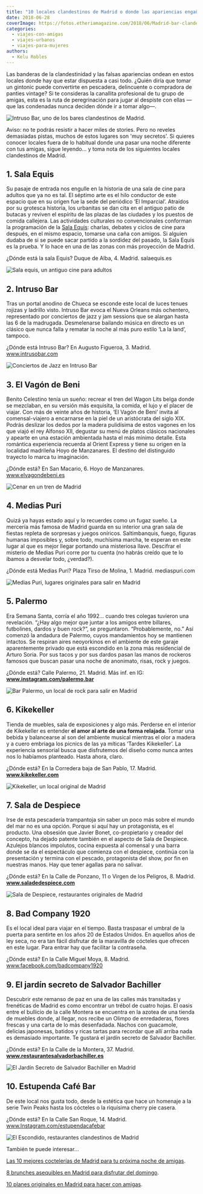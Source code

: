 ```yaml
---
title: "10 locales clandestinos de Madrid o donde las apariencias engañan"
date: 2018-06-28
coverImage: https://fotos.etheriamagazine.com/2018/06/Madrid-bar-clandestino.jpg
categories: 
  - viajes-con-amigas
  - viajes-urbanos
  - viajes-para-mujeres
authors: 
  - Kelu Robles
---
```


Las banderas de la clandestinidad y las falsas apariencias ondean en estos locales donde 
hay que estar dispuesta a casi todo. ¿Quién diría que tomar un gintonic puede 
convertirte en pescadera, delincuente o compradora de panties vintage? Si te consideras 
la canallita profesional de tu grupo de amigas, esta es la ruta de peregrinación para 
jugar al despiste con ellas —que las condenadas nunca deciden dónde ir a tomar algo—. 

![Intruso Bar, uno de los bares clandestinos de Madrid.](https://fotos.etheriamagazine.com/2018/06/INTRUSO-bar-clandestino-Madrid.jpg "Intruso Bar, uno de los bares clandestinos de Madrid.")

Aviso: no te podrás resistir a hacer miles de stories. Pero no reveles demasiadas 
pistas, muchos de estos lugares son 'muy secretos'. Si quieres conocer locales fuera de 
lo habitual donde una pasar una noche diferente con tus amigas, sigue leyendo... y toma 
nota de los siguientes locales clandestinos de Madrid. 

## 1\. Sala Equis

Su pasaje de entrada nos engulle en la historia de una sala de cine para adultos que ya 
no es tal. El séptimo arte es el hilo conductor de este espacio que en su origen fue la 
sede del periódico ‘El Imparcial’. Atraídos por su grotesca historia, los urbanitas se 
dan cita en el antiguo patio de butacas y reviven el espíritu de las plazas de las 
ciudades y los puestos de comida callejera. Las actividades culturales no convencionales 
conforman la programación de la [Sala Equis](https://salaequis.es/): charlas, debates y 
ciclos de cine para después, en el mismo espacio, tomarse una caña con amigos. Si 
alguien dudaba de si se puede sacar partido a la sordidez del pasado, la Sala Equis es 
la prueba. Y lo hace en una de las zonas con más proyección de Madrid. 

¿Dónde está la sala Equis? Duque de Alba, 4. Madrid. salaequis.es 

![Sala equis, un antiguo cine para adultos](https://fotos.etheriamagazine.com/2018/06/Sala-equis.jpg "© Sala Equis (Madrid)")

## 2\. Intruso Bar

Tras un portal anodino de Chueca se esconde este local de luces tenues rojizas y 
ladrillo visto. Intruso Bar evoca el Nueva Orleans más ochentero, representado por 
conciertos de jazz y jam sessions que se alargan hasta las 6 de la madrugada. 
Desmelenarse bailando música en directo es un clásico que nunca falla y rematar la noche 
al más puro estilo ‘La la land’, tampoco. 

¿Dónde está Intruso Bar? En Augusto Figueroa, 3. Madrid. www.intrusobar.com 

![Conciertos de Jazz en Intruso Bar](https://fotos.etheriamagazine.com/2018/06/Intruso-Bar.jpg "© Intruso Bar (Madrid)")

## 3\. El Vagón de Beni

Benito Celestino tenía un sueño: recrear el tren del Wagon Lits belga donde se 
mezclaban, en su versión más exquisita, la comida, el lujo y el placer de viajar. Con 
más de veinte años de historia, ‘El Vagón de Beni’ invita al comensal-viajero a 
encarnarse en la piel de un aristócrata del siglo XIX. Podrás deslizar los dedos por la 
madera pulidísima de estos vagones en los que viajó el rey Alfonso XII, degustar su menú 
de platos clásicos nacionales y apearte en una estación ambientada hasta el más mínimo 
detalle. Esta romántica experiencia recuerda al Orient Express y tiene su origen en la 
localidad madrileña Hoyo de Manzanares. El destino del distinguido trayecto lo marca tu 
imaginación. 

¿Dónde está? En San Macario, 6. Hoyo de Manzanares. www.elvagondebeni.es 

![Cenar en un tren de Madrid](https://fotos.etheriamagazine.com/2018/06/El-vagón-de-Beni-bar-clandestino-madrid.jpg "El Vagón de Veni. Cenar en un tren y ¿por qué no?")

## 4\. Medias Puri

Quizá ya hayas estado aquí y lo recuerdes como un fugaz sueño. La mercería más famosa de 
Madrid guarda en su interior una gran sala de fiestas repleta de sorpresas y juegos 
oníricos. Saltimbanquis, fuego, figuras humanas imposibles y, sobre todo, muchísima 
marcha, te esperan en este lugar al que es mejor llegar portando una misteriosa llave. 
Descifrar el misterio de Medias Puri corre por tu cuenta (no habrás creído que te lo 
íbamos a desvelar todo, ¿verdad?). 

¿Dónde está Medias Puri? Plaza Tirso de Molina, 1. Madrid. mediaspuri.com 

![Medias Puri, lugares originales para salir en Madrid](https://fotos.etheriamagazine.com/2018/06/MEDIAS-PURI-PH-Lighuen-Desanto-86.jpg "© Medias Puri, la mercería más famosa de Madrid")

## 5\. Palermo

Era Semana Santa, corría el año 1992... cuando tres colegas tuvieron una revelación. 
“¿Hay algo mejor que juntar a los amigos entre billares, futbolines, dardos y buen 
rock?”, se preguntaron. “Probablemente, no.” Así comenzó la andadura de Palermo, cuyos 
mandamientos hoy se mantienen intactos. Se respiran aires neoyorkinos en el ambiente de 
este garaje aparentemente privado que está escondido en la zona más residencial de 
Arturo Soria. Por sus tacos y por sus dardos pasan las manos de rockeros famosos que 
buscan pasar una noche de anonimato, risas, rock y juegos. 

¿Dónde está? Calle Palermo, 21. Madrid. Más inf. en IG: 
**www.instagram.com/palermo.bar** 

![Bar Palermo, un local de rock para salir en Madrid](https://fotos.etheriamagazine.com/2018/06/1.jpg "© Bar de Rock and Roll Palermo")

## 6\. Kikekeller

Tienda de muebles, sala de exposiciones y algo más. Perderse en el interior de 
Kikekeller es entender **el amor al arte de una forma relajada**. Tomar una bebida y 
balancearse al son del ambiente musical mientras el olor a madera y a cuero embriaga los 
picnics de las ya míticas ‘Tardes Kikekeller’. La experiencia sensorial busca que 
disfrutemos del diseño como nunca antes nos lo habíamos planteado. Hasta ahora, claro. 

¿Dónde está? En la Corredera baja de San Pablo, 17. Madrid. **www.kikekeller.com** 

![Kikekeller, un local original de Madrid](https://fotos.etheriamagazine.com/2018/06/kike-keller-madrid.jpg "© Kikekeller y el amor al arte")

## 7\. Sala de Despiece

Irse de esta pescadería trampantoja sin saber un poco más sobre el mundo del mar no es 
una opción. Porque si aquí hay un protagonista, es el producto. Una obsesión que Javier 
Bonet, co-propietario y creador del concepto, ha dejado patente también en el aspecto de 
Sala de Despiece. Azulejos blancos impolutos, cocina expuesta al comensal y una barra 
donde se da el espectáculo que comienza con el despiece, continúa con la presentación y 
termina con el pescado, protagonista del show, por fin en nuestras manos. Hay que tener 
agallas para no salivar. 

¿Dónde está? En la Calle de Ponzano, 11 o Virgen de los Peligros, 8. Madrid. 
**www.saladedespiece.com** 

![Sala de Despiece, restaurantes originales de Madrid](https://fotos.etheriamagazine.com/2018/06/sala_de_despiece_1.jpg "© Sala de Despiece (Madrid)")

## 8\. Bad Company 1920

Es el local ideal para viajar en el tiempo. Basta traspasar el umbral de la puerta para 
sentirte en los años 20 de Estados Unidos. En aquellos años de ley seca, no era tan 
fácil disfrutar de la maravilla de cócteles que ofrecen en este lugar. Para entrar hay 
que facilitar la contraseña. 

¿Dónde está? En la Calle Miguel Moya, 8. Madrid. www.facebook.com/badcompany1920 

## 9\. El jardín secreto de Salvador Bachiller

Descubrir este remanso de paz en una de las calles más transitadas y frenéticas de 
Madrid es como encontrar un trébol de cuatro hojas. El oasis entre el bullicio de la 
calle Montera se encuentra en la azotea de una tienda de muebles donde, al llegar, nos 
recibe un Olimpo de enredaderas, flores frescas y una carta de lo más desenfadada. 
Nachos con guacamole, delicias japonesas, batidos y ricas tartas para recordar que allí 
arriba nada es demasiado importante. Te gustará el jardín secreto de Salvador Bachiller. 

¿Dónde está? En la Calle de la Montera, 37. Madrid. 
**www.restaurantesalvadorbachiller.es** 

![El Jardín Secreto de Salvador Bachiller en Madrid](https://fotos.etheriamagazine.com/2018/06/El-jardin-secreto-de-Salvador-Bachiller.jpg "© El Jardín Secreto.")

## 10\. Estupenda Café Bar

De este local nos gusta todo, desde la estética que hace un homenaje a la serie Twin 
Peaks hasta los cócteles o la riquísima cherry pie casera. 

¿Dónde está? En la Calle San Roque, 14. Madrid. www.Instagram.com/estupendacafebar 

![El Escondido, restaurantes clandestinos de Madrid](https://fotos.etheriamagazine.com/2018/06/El-escondido.jpg "© El Escondido (Madrid)")

También te puede interesar... 

[Las 10 mejores coctelerías de Madrid para tu próxima noche de 
amigas](https://etheriamagazine.com/2019/10/22/10-mejores-coctelerias-de-madrid-salir-con-amigas/). 

[8 brunches asequibles en Madrid para disfrutar del 
domingo](https://etheriamagazine.com/2020/11/13/brunch-buenos-y-baratos-en-madrid/). 

[10 planes originales en Madrid para hacer con 
amigas](https://etheriamagazine.com/2020/08/27/10-planes-originales-en-madrid-con-amigas/).
